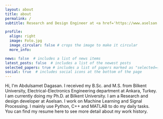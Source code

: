 ```yaml
---
layout: about
title: about
permalink: /
subtitle: Research and Design Engineer at <a href='https://www.aselsan.com/en'>aselsan</a>.

profile:
  align: right
  image: Foto.jpg
  image_circular: false # crops the image to make it circular
  more_info: 

news: false  # includes a list of news items
latest_posts: false  # includes a list of the newest posts
selected_papers: true # includes a list of papers marked as "selected={true}"
social: true  # includes social icons at the bottom of the page
---
```


Hi, I'm Abdulsamet Dagasan. I received my B.Sc. and M.S. from Bilkent University, Electrical-Electronics Engineering department at Ankara, Turkey. I am currently doing my Ph.D. at Bilkent University. I am a Research and design developer at Aselsan. I work on Machine Learning and Signal Processing. I mainly use Python, C++ and MATLAB to do my daily tasks. You can find my resume here to see more detail about my work history. 
